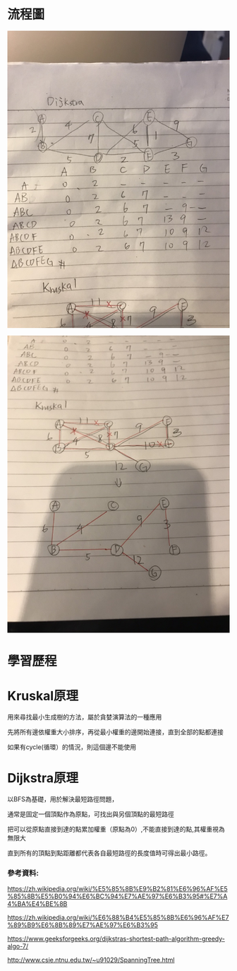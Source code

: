 
# 流程圖

![](https://github.com/jason-28/06170136/blob/master/img/S__27861446.jpg)

![](https://github.com/jason-28/06170136/blob/master/img/S__27861448.jpg)


# 學習歷程


# Kruskal原理

用來尋找最小生成樹的方法，屬於貪婪演算法的一種應用

先將所有邊依權重大小排序，再從最小權重的邊開始連接，直到全部的點都連接

如果有cycle(循環）的情況，則這個邊不能使用

# Dijkstra原理

以BFS為基礎，用於解決最短路徑問題，

通常是固定一個頂點作為原點，可找出與另個頂點的最短路徑

把可以從原點直接到達的點累加權重（原點為0）,不能直接到達的點,其權重視為無限大

直到所有的頂點到點距離都代表各自最短路徑的長度值時可得出最小路徑。

### 參考資料:

https://zh.wikipedia.org/wiki/%E5%85%8B%E9%B2%81%E6%96%AF%E5%85%8B%E5%B0%94%E6%BC%94%E7%AE%97%E6%B3%95#%E7%A4%BA%E4%BE%8B

https://zh.wikipedia.org/wiki/%E6%88%B4%E5%85%8B%E6%96%AF%E7%89%B9%E6%8B%89%E7%AE%97%E6%B3%95

https://www.geeksforgeeks.org/dijkstras-shortest-path-algorithm-greedy-algo-7/

http://www.csie.ntnu.edu.tw/~u91029/SpanningTree.html
